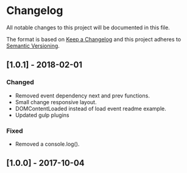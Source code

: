 # Changelog
All notable changes to this project will be documented in this file.

The format is based on [Keep a Changelog](http://keepachangelog.com/en/1.0.0/)
and this project adheres to [Semantic Versioning](http://semver.org/spec/v2.0.0.html).

## [1.0.1] - 2018-02-01
### Changed
- Removed event dependency next and prev functions.
- Small change responsive layout.
- DOMContentLoaded instead of load event readme example.
- Updated gulp plugins

### Fixed
- Removed a console.log().

## [1.0.0] - 2017-10-04